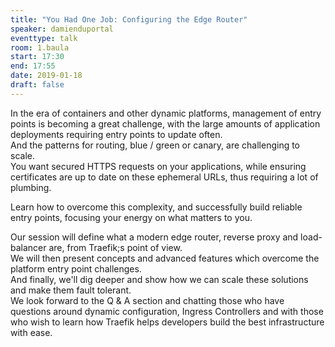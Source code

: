 ```yaml
---
title: "You Had One Job: Configuring the Edge Router"
speaker: damienduportal
eventtype: talk
room: 1.baula
start: 17:30
end: 17:55
date: 2019-01-18
draft: false
---
```


In the era of containers and other dynamic platforms, management of entry points is becoming a great challenge,
with the large amounts of application deployments requiring entry points to update often.  
And the patterns for routing, blue / green or canary, are challenging to scale.  
You want secured HTTPS requests on your applications, while ensuring certificates are up to date on these ephemeral URLs,
thus requiring a lot of plumbing.  

Learn how to overcome this complexity, and successfully build reliable entry points, focusing your energy on what matters to you.  

Our session will define what a modern edge router, reverse proxy and load-balancer are, from Traefik;s point of view.  
We will then present concepts and advanced features which overcome the platform entry point challenges.  
And finally, we'll dig deeper and show how we can scale these solutions and make them fault tolerant.  
We look forward to the Q & A section and chatting those who have questions around dynamic configuration,
Ingress Controllers and with those who wish to learn how Traefik helps developers build the best infrastructure with ease.  

